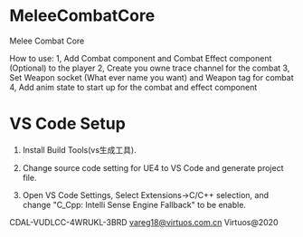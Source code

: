 # MeleeCombatCore
Melee Combat Core

How to use:
1, Add Combat component and Combat Effect component (Optional) to the player
2, Create you owne trace channel for the combat
3, Set Weapon socket (What ever name you want) and Weapon tag for combat
4, Add anim state to start up for the combat and effect component

# VS Code Setup
1. Install Build Tools(vs生成工具).

2. Change source code setting for UE4 to VS Code and generate project file.

3. Open VS Code Settings, Select Extensions->C/C++ selection, and change "C_Cpp: Intelli Sense Engine Fallback" to be enable.

CDAL-VUDLCC-4WRUKL-3BRD vareg18@virtuos.com.cn Virtuos@2020
